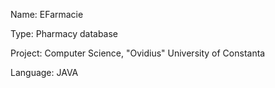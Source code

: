 Name: EFarmacie

Type: Pharmacy database

Project: Computer Science, "Ovidius" University of Constanta

Language: JAVA

